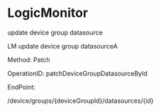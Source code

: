 #     LogicMonitor


update device group datasource

LM update device group datasourceA

Method: Patch

OperationID: patchDeviceGroupDatasourceById

EndPoint:

/device/groups/{deviceGroupId}/datasources/{id}
